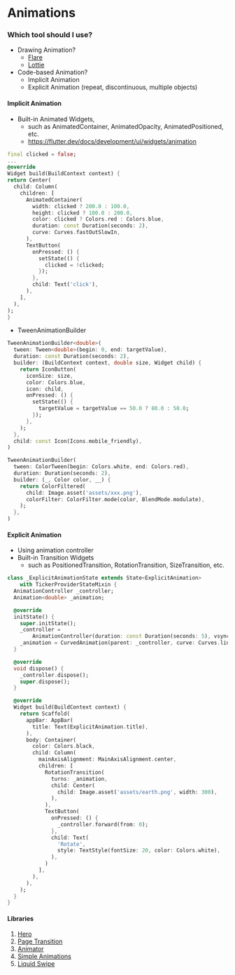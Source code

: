 # Animations

### Which tool should I use?

- Drawing Animation?
    - [Flare](https://pub.dev/packages/flare_flutter) 
    - [Lottie](https://pub.dev/packages/lottie)
- Code-based Animation?
    - Implicit Animation
    - Explicit Animation (repeat, discontinuous, multiple objects)

#### Implicit Animation
- Built-in Animated Widgets, 
    - such as AnimatedContainer, AnimatedOpacity, AnimatedPositioned, etc.
    - https://flutter.dev/docs/development/ui/widgets/animation
```dart
final clicked = false;
...
@override
Widget build(BuildContext context) {
return Center(
  child: Column(
    children: [
      AnimatedContainer(
        width: clicked ? 200.0 : 100.0,
        height: clicked ? 100.0 : 200.0,
        color: clicked ? Colors.red : Colors.blue,
        duration: const Duration(seconds: 2),
        curve: Curves.fastOutSlowIn,
      ),
      TextButton(
        onPressed: () {
          setState(() {
            clicked = !clicked;
          });
        },
        child: Text('click'),
      ),
    ],
  ),
);
}
```
- TweenAnimationBuilder
```dart
TweenAnimationBuilder<double>(
  tween: Tween<double>(begin: 0, end: targetValue),
  duration: const Duration(seconds: 2),
  builder: (BuildContext context, double size, Widget child) {
    return IconButton(
      iconSize: size,
      color: Colors.blue,
      icon: child,
      onPressed: () {
        setState(() {
          targetValue = targetValue == 50.0 ? 80.0 : 50.0;
        });
      },
    );
  },
  child: const Icon(Icons.mobile_friendly),
)
```

```dart
TweenAnimationBuilder(
  tween: ColorTween(begin: Colors.white, end: Colors.red),
  duration: Duration(seconds: 2),
  builder: (_, Color color, __) {
    return ColorFiltered(
      child: Image.asset('assets/xxx.png'),
      colorFilter: ColorFilter.mode(color, BlendMode.modulate),
    );
  },
)
```
#### Explicit Animation
- Using animation controller
- Built-in Transition Widgets
    - such as PositionedTransition, RotationTransition, SizeTransition, etc.

``` dart
class _ExplicitAnimationState extends State<ExplicitAnimation>
    with TickerProviderStateMixin {
  AnimationController _controller;
  Animation<double> _animation;

  @override
  initState() {
    super.initState();
    _controller =
        AnimationController(duration: const Duration(seconds: 5), vsync: this);
    _animation = CurvedAnimation(parent: _controller, curve: Curves.linear);
  }

  @override
  void dispose() {
    _controller.dispose();
    super.dispose();
  }

  @override
  Widget build(BuildContext context) {
    return Scaffold(
      appBar: AppBar(
        title: Text(ExplicitAnimation.title),
      ),
      body: Container(
        color: Colors.black,
        child: Column(
          mainAxisAlignment: MainAxisAlignment.center,
          children: [
            RotationTransition(
              turns: _animation,
              child: Center(
                child: Image.asset('assets/earth.png', width: 300),
              ),
            ),
            TextButton(
              onPressed: () {
                _controller.forward(from: 0);
              },
              child: Text(
                'Rotate',
                style: TextStyle(fontSize: 20, color: Colors.white),
              ),
            )
          ],
        ),
      ),
    );
  }
}
```

#### Libraries
1. [Hero](https://flutter.dev/docs/development/ui/animations/hero-animations)
2. [Page Transition](https://pub.dev/packages/page_transition)
3. [Animator](https://github.com/sharp3dges/animator)
4. [Simple Animations](https://pub.dev/packages/simple_animations)
5. [Liquid Swipe](https://pub.dev/packages/liquid_swipe)



